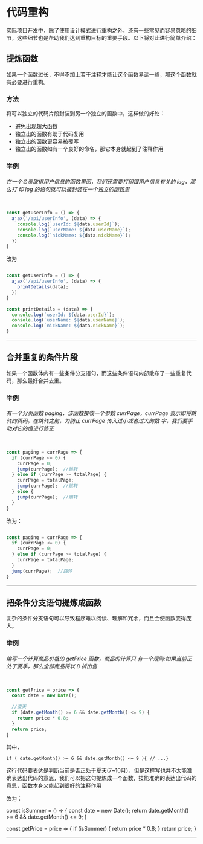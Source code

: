 # 代码重构

实际项目开发中，除了使用设计模式进行重构之外，还有一些常见而容易忽略的细节，这些细节也是帮助我们达到重构目标的重要手段。以下将对此进行简单介绍：

## 提炼函数

如果一个函数过长，不得不加上若干注释才能让这个函数易读一些，那这个函数就有必要进行重构。

### 方法

将可以独立的代码片段封装到另一个独立的函数中，这样做的好处：

- 避免出现超大函数
- 独立出的函数有助于代码复用
- 独立出的函数更容易被覆写
- 独立出的函数如有一个良好的命名，那它本身就起到了注释作用

### 举例

###### 在一个负责取得用户信息的函数里面，我们还需要打印跟用户信息有关的 log，那么打 印 log 的语句就可以被封装在一个独立的函数里

```JavaScript

const getUserInfo = () => {
  ajax('/api/userInfo', (data) => {
    console.log(`userId: ${data.userId}`);
    console.log(`userName: ${data.userName}`);
    console.log(`nickName: ${data.nickName}`);
  })
}
```

改为

```JavaScript

const getUserInfo = () => {
  ajax('/api/userInfo', (data) => {
    printDetails(data);
  })
}

const printDetails = (data) => {
  console.log(`userId: ${data.userId}`);
  console.log(`userName: ${data.userName}`);
  console.log(`nickName: ${data.nickName}`);
}
```

--------------------------------

## 合并重复的条件片段

如果一个函数体内有一些条件分支语句，而这些条件语句内部散布了一些重复代码，那么最好合并去重。

### 举例

###### 有一个分页函数 paging，该函数接收一个参数 currPage，currPage 表示即将跳转的页码。在跳转之前，为防止 currPage 传入过小或者过大的数 字，我们要手动对它的值进行修正

```JavaScript

const paging = currPage => {
  if (currPage <= 0) {
    currPage = 0;
    jump(currPage);  //跳转
  } else if (currPage >= totalPage) {
    currPage = totalPage;
    jump(currPage);  //跳转
  } else {
    jump(currPage);  //跳转
  }
}
```

改为：

```JavaScript

const paging = currPage => {
  if (currPage <= 0) {
    currPage = 0;
  } else if (currPage >= totalPage) {
    currPage = totalPage;
  }
  jump(currPage);  //跳转
}
```

-----------------------------

## 把条件分支语句提炼成函数

复杂的条件分支语句可以导致程序难以阅读、理解和冗余，而且会使函数变得庞大。

### 举例

###### 编写一个计算商品价格的 getPrice 函数，商品的计算只 有一个规则:如果当前正处于夏季，那么全部商品将以 8 折出售

```JavaScript

const getPrice = price => {
  const date = new Date();
  
  //夏天
  if (date.getMonth() >= 6 && date.getMonth() <= 9) {
    return price * 0.8;
  }
  return price;
}
```

其中，

`if ( date.getMonth() >= 6 && date.getMonth() <= 9 ){ // ...}`

这行代码要表达是判断当前是否正处于夏天(7~10月），但是这样写也并不太能准确表达出代码的意思，我们可以把这句提炼成一个函数，技能准确的表达出代码的意思，函数本身又能起到很好的注释作用

改为：

const isSummer = () => {
  const date = new Date();
  return date.getMonth() >= 6 && date.getMonth() <= 9;
}

const getPrice = price => {
  if (isSummer) {
    return price * 0.8;
  }
  return price;
}

-------------------------------








